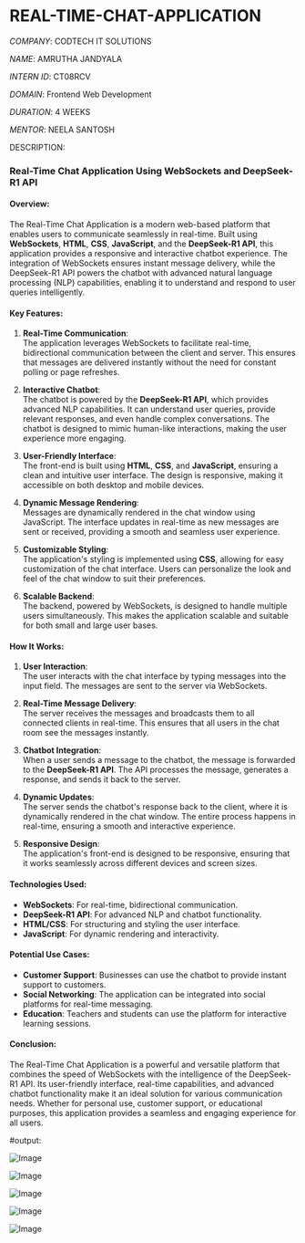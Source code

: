 # REAL-TIME-CHAT-APPLICATION

*COMPANY*: CODTECH IT SOLUTIONS

*NAME*: AMRUTHA JANDYALA

*INTERN ID*: CT08RCV

*DOMAIN*: Frontend Web Development

*DURATION*: 4 WEEKS

*MENTOR*: NEELA SANTOSH

DESCRIPTION:
### Real-Time Chat Application Using WebSockets and DeepSeek-R1 API

#### Overview:
The Real-Time Chat Application is a modern web-based platform that enables users to communicate seamlessly in real-time. Built using **WebSockets**, **HTML**, **CSS**, **JavaScript**, and the **DeepSeek-R1 API**, this application provides a responsive and interactive chatbot experience. The integration of WebSockets ensures instant message delivery, while the DeepSeek-R1 API powers the chatbot with advanced natural language processing (NLP) capabilities, enabling it to understand and respond to user queries intelligently.

#### Key Features:
1. **Real-Time Communication**:  
   The application leverages WebSockets to facilitate real-time, bidirectional communication between the client and server. This ensures that messages are delivered instantly without the need for constant polling or page refreshes.

2. **Interactive Chatbot**:  
   The chatbot is powered by the **DeepSeek-R1 API**, which provides advanced NLP capabilities. It can understand user queries, provide relevant responses, and even handle complex conversations. The chatbot is designed to mimic human-like interactions, making the user experience more engaging.

3. **User-Friendly Interface**:  
   The front-end is built using **HTML**, **CSS**, and **JavaScript**, ensuring a clean and intuitive user interface. The design is responsive, making it accessible on both desktop and mobile devices.

4. **Dynamic Message Rendering**:  
   Messages are dynamically rendered in the chat window using JavaScript. The interface updates in real-time as new messages are sent or received, providing a smooth and seamless user experience.

5. **Customizable Styling**:  
   The application's styling is implemented using **CSS**, allowing for easy customization of the chat interface. Users can personalize the look and feel of the chat window to suit their preferences.

6. **Scalable Backend**:  
   The backend, powered by WebSockets, is designed to handle multiple users simultaneously. This makes the application scalable and suitable for both small and large user bases.

#### How It Works:
1. **User Interaction**:  
   The user interacts with the chat interface by typing messages into the input field. The messages are sent to the server via WebSockets.

2. **Real-Time Message Delivery**:  
   The server receives the messages and broadcasts them to all connected clients in real-time. This ensures that all users in the chat room see the messages instantly.

3. **Chatbot Integration**:  
   When a user sends a message to the chatbot, the message is forwarded to the **DeepSeek-R1 API**. The API processes the message, generates a response, and sends it back to the server.

4. **Dynamic Updates**:  
   The server sends the chatbot's response back to the client, where it is dynamically rendered in the chat window. The entire process happens in real-time, ensuring a smooth and interactive experience.

5. **Responsive Design**:  
   The application's front-end is designed to be responsive, ensuring that it works seamlessly across different devices and screen sizes.

#### Technologies Used:
- **WebSockets**: For real-time, bidirectional communication.
- **DeepSeek-R1 API**: For advanced NLP and chatbot functionality.
- **HTML/CSS**: For structuring and styling the user interface.
- **JavaScript**: For dynamic rendering and interactivity.

#### Potential Use Cases:
- **Customer Support**: Businesses can use the chatbot to provide instant support to customers.
- **Social Networking**: The application can be integrated into social platforms for real-time messaging.
- **Education**: Teachers and students can use the platform for interactive learning sessions.

#### Conclusion:
The Real-Time Chat Application is a powerful and versatile platform that combines the speed of WebSockets with the intelligence of the DeepSeek-R1 API. Its user-friendly interface, real-time capabilities, and advanced chatbot functionality make it an ideal solution for various communication needs. Whether for personal use, customer support, or educational purposes, this application provides a seamless and engaging experience for all users.

#output:

![Image](https://github.com/user-attachments/assets/dc6640cb-09cb-41c6-b02b-b20fb5d14896)

![Image](https://github.com/user-attachments/assets/1c78cdf0-74b3-42bb-81ff-14e48f52a30d)

![Image](https://github.com/user-attachments/assets/c0c47b1d-5357-44bb-b1f3-2d2419230f0f)

![Image](https://github.com/user-attachments/assets/552ecc31-f042-459c-969b-e3c5fc643a76)

![Image](https://github.com/user-attachments/assets/f4205698-e48d-42e3-a71c-1cde83c497c4)
